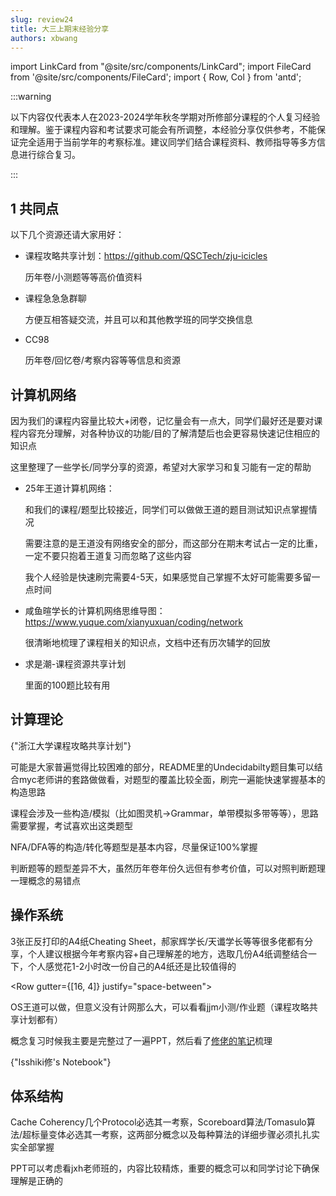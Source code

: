 ```yaml
---
slug: review24
title: 大三上期末经验分享
authors: xbwang
---
```


import LinkCard from "@site/src/components/LinkCard";
import FileCard from '@site/src/components/FileCard';
import { Row, Col } from 'antd';


:::warning

以下内容仅代表本人在2023-2024学年秋冬学期对所修部分课程的个人复习经验和理解。鉴于课程内容和考试要求可能会有所调整，本经验分享仅供参考，不能保证完全适用于当前学年的考察标准。建议同学们结合课程资料、教师指导等多方信息进行综合复习。

:::

<!-- truncate -->

## 1 共同点

以下几个资源还请大家用好：

* 课程攻略共享计划：https://github.com/QSCTech/zju-icicles

  历年卷/小测题等等高价值资料

* 课程急急急群聊

  方便互相答疑交流，并且可以和其他教学班的同学交换信息

* CC98

  历年卷/回忆卷/考察内容等等信息和资源



## 计算机网络

因为我们的课程内容量比较大+闭卷，记忆量会有一点大，同学们最好还是要对课程内容充分理解，对各种协议的功能/目的了解清楚后也会更容易快速记住相应的知识点

这里整理了一些学长/同学分享的资源，希望对大家学习和复习能有一定的帮助

* 25年王道计算机网络：

  和我们的课程/题型比较接近，同学们可以做做王道的题目测试知识点掌握情况

  需要注意的是王道没有网络安全的部分，而这部分在期末考试占一定的比重，一定不要只抱着王道复习而忽略了这些内容

  我个人经验是快速刷完需要4-5天，如果感觉自己掌握不太好可能需要多留一点时间

* 咸鱼暄学长的计算机网络思维导图：https://www.yuque.com/xianyuxuan/coding/network

  很清晰地梳理了课程相关的知识点，文档中还有历次辅学的回放

* 求是潮-课程资源共享计划

  里面的100题比较有用

## 计算理论

<LinkCard title="计算理论" url="https://github.com/QSCTech/zju-icicles/tree/master/%E8%AE%A1%E7%AE%97%E7%90%86%E8%AE%BA"  icon="https://github.githubassets.com/favicons/favicon.svg">
    {"浙江大学课程攻略共享计划"}
</LinkCard>


可能是大家普遍觉得比较困难的部分，README里的Undecidabilty题目集可以结合myc老师讲的套路做做看，对题型的覆盖比较全面，刷完一遍能快速掌握基本的构造思路

课程会涉及一些构造/模拟（比如图灵机→Grammar，单带模拟多带等等），思路需要掌握，考试喜欢出这类题型

NFA/DFA等的构造/转化等题型是基本内容，尽量保证100%掌握

判断题等的题型差异不大，虽然历年卷年份久远但有参考价值，可以对照判断题理一理概念的易错点



## 操作系统

3张正反打印的A4纸Cheating Sheet，郝家辉学长/天谶学长等等很多佬都有分享，个人建议根据今年考察内容+自己理解差的地方，选取几份A4纸调整结合一下，个人感觉花1-2小时改一份自己的A4纸还是比较值得的


<Row gutter={[16, 4]} justify="space-between">
<Col xs={24} sm={24} md={12} lg={24} xl={12} xxl={12}>
<FileCard file_type={'github'} name={'郝家辉学长 分享A4'} size={'114755'} link={"https://github.com/QSCTech/zju-icicles/blob/master/操作系统/考试复习资料/郝家辉 A4.docx"} />
</Col>
<Col xs={24} sm={24} md={12} lg={24} xl={12} xxl={12}>
<FileCard file_type={'github'} name={'天谶学长 分享A4'} size={'114755'} link={"https://www.cc98.org/topic/5794803"} />
</Col>
</Row>

OS王道可以做，但意义没有计网那么大，可以看看jjm小测/作业题（课程攻略共享计划都有）

概念复习时候我主要是完整过了一遍PPT，然后看了[修佬的笔记](https://www.cc98.org/topic/5773562)梳理

<LinkCard title="修佬 操作系统笔记" url="https://note.isshikih.top/cour_note/D3QD_OperatingSystem/"  icon="https://note.isshikih.top/_assets/iro/IroPatch_Brown.ico">
    {"Isshiki修's Notebook"}
</LinkCard>

## 体系结构
Cache Coherency几个Protocol必选其一考察，Scoreboard算法/Tomasulo算法/超标量变体必选其一考察，这两部分概念以及每种算法的详细步骤必须扎扎实实全部掌握

PPT可以考虑看jxh老师班的，内容比较精炼，重要的概念可以和同学讨论下确保理解是正确的
